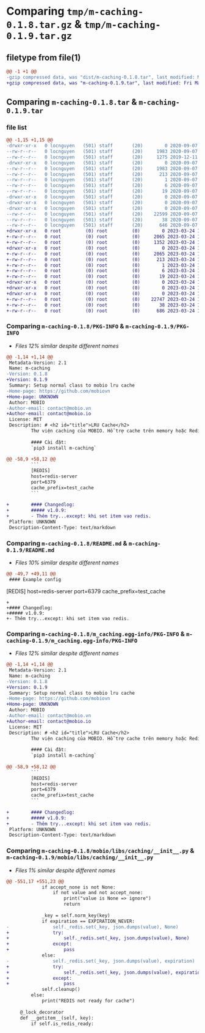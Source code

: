 # Comparing `tmp/m-caching-0.1.8.tar.gz` & `tmp/m-caching-0.1.9.tar.gz`

## filetype from file(1)

```diff
@@ -1 +1 @@
-gzip compressed data, was "dist/m-caching-0.1.8.tar", last modified: Mon Sep  7 04:33:27 2020, max compression
+gzip compressed data, was "m-caching-0.1.9.tar", last modified: Fri Mar 24 10:02:25 2023, max compression
```

## Comparing `m-caching-0.1.8.tar` & `m-caching-0.1.9.tar`

### file list

```diff
@@ -1,15 +1,15 @@
-drwxr-xr-x   0 locnguyen   (501) staff       (20)        0 2020-09-07 04:33:27.000000 m-caching-0.1.8/
--rw-r--r--   0 locnguyen   (501) staff       (20)     1983 2020-09-07 04:33:27.000000 m-caching-0.1.8/PKG-INFO
--rw-r--r--   0 locnguyen   (501) staff       (20)     1275 2019-12-11 07:48:43.000000 m-caching-0.1.8/README.md
-drwxr-xr-x   0 locnguyen   (501) staff       (20)        0 2020-09-07 04:33:27.000000 m-caching-0.1.8/m_caching.egg-info/
--rw-r--r--   0 locnguyen   (501) staff       (20)     1983 2020-09-07 04:33:26.000000 m-caching-0.1.8/m_caching.egg-info/PKG-INFO
--rw-r--r--   0 locnguyen   (501) staff       (20)      213 2020-09-07 04:33:26.000000 m-caching-0.1.8/m_caching.egg-info/SOURCES.txt
--rw-r--r--   0 locnguyen   (501) staff       (20)        1 2020-09-07 04:33:26.000000 m-caching-0.1.8/m_caching.egg-info/dependency_links.txt
--rw-r--r--   0 locnguyen   (501) staff       (20)        6 2020-09-07 04:33:26.000000 m-caching-0.1.8/m_caching.egg-info/requires.txt
--rw-r--r--   0 locnguyen   (501) staff       (20)       19 2020-09-07 04:33:26.000000 m-caching-0.1.8/m_caching.egg-info/top_level.txt
-drwxr-xr-x   0 locnguyen   (501) staff       (20)        0 2020-09-07 04:33:27.000000 m-caching-0.1.8/mobio/
-drwxr-xr-x   0 locnguyen   (501) staff       (20)        0 2020-09-07 04:33:27.000000 m-caching-0.1.8/mobio/libs/
-drwxr-xr-x   0 locnguyen   (501) staff       (20)        0 2020-09-07 04:33:27.000000 m-caching-0.1.8/mobio/libs/caching/
--rw-r--r--   0 locnguyen   (501) staff       (20)    22599 2020-09-07 04:32:26.000000 m-caching-0.1.8/mobio/libs/caching/__init__.py
--rw-r--r--   0 locnguyen   (501) staff       (20)       38 2020-09-07 04:33:27.000000 m-caching-0.1.8/setup.cfg
--rw-r--r--   0 locnguyen   (501) staff       (20)      646 2020-09-07 04:32:59.000000 m-caching-0.1.8/setup.py
+drwxr-xr-x   0 root         (0) root         (0)        0 2023-03-24 10:02:25.889963 m-caching-0.1.9/
+-rw-r--r--   0 root         (0) root         (0)     2065 2023-03-24 10:02:25.888963 m-caching-0.1.9/PKG-INFO
+-rw-r--r--   0 root         (0) root         (0)     1352 2023-03-24 10:01:08.000000 m-caching-0.1.9/README.md
+drwxr-xr-x   0 root         (0) root         (0)        0 2023-03-24 10:02:25.886963 m-caching-0.1.9/m_caching.egg-info/
+-rw-r--r--   0 root         (0) root         (0)     2065 2023-03-24 10:02:25.000000 m-caching-0.1.9/m_caching.egg-info/PKG-INFO
+-rw-r--r--   0 root         (0) root         (0)      213 2023-03-24 10:02:25.000000 m-caching-0.1.9/m_caching.egg-info/SOURCES.txt
+-rw-r--r--   0 root         (0) root         (0)        1 2023-03-24 10:02:25.000000 m-caching-0.1.9/m_caching.egg-info/dependency_links.txt
+-rw-r--r--   0 root         (0) root         (0)        6 2023-03-24 10:02:25.000000 m-caching-0.1.9/m_caching.egg-info/requires.txt
+-rw-r--r--   0 root         (0) root         (0)       19 2023-03-24 10:02:25.000000 m-caching-0.1.9/m_caching.egg-info/top_level.txt
+drwxr-xr-x   0 root         (0) root         (0)        0 2023-03-24 10:02:25.877963 m-caching-0.1.9/mobio/
+drwxr-xr-x   0 root         (0) root         (0)        0 2023-03-24 10:02:25.877963 m-caching-0.1.9/mobio/libs/
+drwxr-xr-x   0 root         (0) root         (0)        0 2023-03-24 10:02:25.887963 m-caching-0.1.9/mobio/libs/caching/
+-rw-r--r--   0 root         (0) root         (0)    22747 2023-03-24 10:01:08.000000 m-caching-0.1.9/mobio/libs/caching/__init__.py
+-rw-r--r--   0 root         (0) root         (0)       38 2023-03-24 10:02:25.889963 m-caching-0.1.9/setup.cfg
+-rw-r--r--   0 root         (0) root         (0)      686 2023-03-24 10:02:24.000000 m-caching-0.1.9/setup.py
```

### Comparing `m-caching-0.1.8/PKG-INFO` & `m-caching-0.1.9/PKG-INFO`

 * *Files 12% similar despite different names*

```diff
@@ -1,14 +1,14 @@
 Metadata-Version: 2.1
 Name: m-caching
-Version: 0.1.8
+Version: 0.1.9
 Summary: Setup normal class to mobio lru cache
-Home-page: https://github.com/mobiovn
+Home-page: UNKNOWN
 Author: MOBIO
-Author-email: contact@mobio.vn
+Author-email: contact@mobio.io
 License: MIT
 Description: # <h2 id="title">LRU Cache</h2>
         Thư viện caching của MOBIO. Hỗ trợ cache trên memory hoặc Redis.
         
         #### Cài đặt:
         `pip3 install m-caching`
         
@@ -58,9 +58,12 @@
         ```
         [REDIS]
         host=redis-server
         port=6379
         cache_prefix=test_cache
         ```
         
+        #### Changedlog:
+        ##### v1.0.9:
+        - Thêm try...except: khi set item vao redis.
 Platform: UNKNOWN
 Description-Content-Type: text/markdown
```

### Comparing `m-caching-0.1.8/README.md` & `m-caching-0.1.9/README.md`

 * *Files 10% similar despite different names*

```diff
@@ -49,7 +49,11 @@
 #### Example config
 ```
 [REDIS]
 host=redis-server
 port=6379
 cache_prefix=test_cache
 ```
+
+#### Changedlog:
+##### v1.0.9:
+- Thêm try...except: khi set item vao redis.
```

### Comparing `m-caching-0.1.8/m_caching.egg-info/PKG-INFO` & `m-caching-0.1.9/m_caching.egg-info/PKG-INFO`

 * *Files 12% similar despite different names*

```diff
@@ -1,14 +1,14 @@
 Metadata-Version: 2.1
 Name: m-caching
-Version: 0.1.8
+Version: 0.1.9
 Summary: Setup normal class to mobio lru cache
-Home-page: https://github.com/mobiovn
+Home-page: UNKNOWN
 Author: MOBIO
-Author-email: contact@mobio.vn
+Author-email: contact@mobio.io
 License: MIT
 Description: # <h2 id="title">LRU Cache</h2>
         Thư viện caching của MOBIO. Hỗ trợ cache trên memory hoặc Redis.
         
         #### Cài đặt:
         `pip3 install m-caching`
         
@@ -58,9 +58,12 @@
         ```
         [REDIS]
         host=redis-server
         port=6379
         cache_prefix=test_cache
         ```
         
+        #### Changedlog:
+        ##### v1.0.9:
+        - Thêm try...except: khi set item vao redis.
 Platform: UNKNOWN
 Description-Content-Type: text/markdown
```

### Comparing `m-caching-0.1.8/mobio/libs/caching/__init__.py` & `m-caching-0.1.9/mobio/libs/caching/__init__.py`

 * *Files 1% similar despite different names*

```diff
@@ -551,17 +551,23 @@
             if accept_none is not None:
                 if not value and not accept_none:
                     print("value is None => ignore")
                     return
 
             _key = self.norm_key(key)
             if expiration == EXPIRATION_NEVER:
-                self._redis.set(_key, json.dumps(value), None)
+                try:
+                    self._redis.set(_key, json.dumps(value), None)
+                except:
+                    pass
             else:
-                self._redis.set(_key, json.dumps(value), expiration)
+                try:
+                    self._redis.set(_key, json.dumps(value), expiration)
+                except:
+                    pass
             self.cleanup()
         else:
             print("REDIS not ready for cache")
 
     @_lock_decorator
     def __getitem__(self, key):
         if self.is_redis_ready:
```

